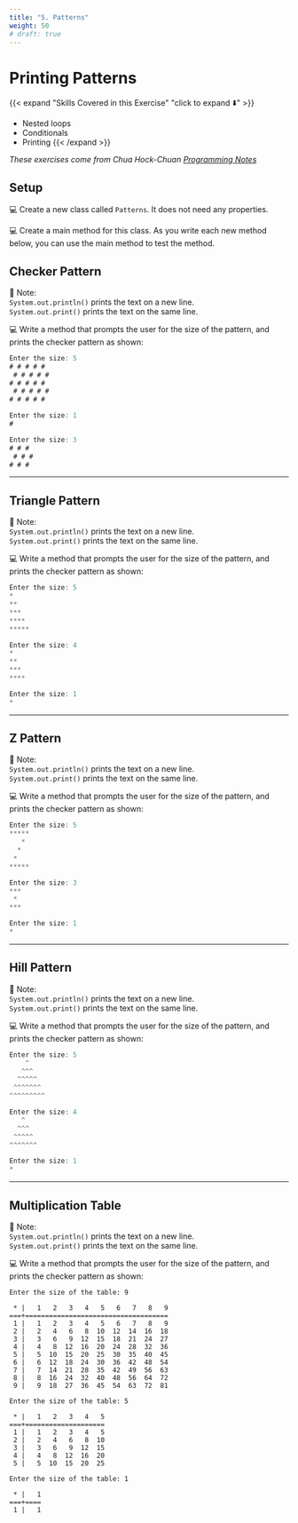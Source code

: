 ```yaml
---
title: "5. Patterns"
weight: 50
# draft: true
---
```


# Printing Patterns

{{< expand "Skills Covered in this Exercise" "click to expand ⬇️" >}}
- Nested loops
- Conditionals
- Printing
{{< /expand >}}

*These exercises come from Chua Hock-Chuan [Programming Notes](https://www3.ntu.edu.sg/home/ehchua/programming/java/J2b_BasicsExercisesOnline.html#zz-3.)*

## Setup

💻 Create a new class called `Patterns`. It does not need any properties. 

💻 Create a main method for this class.  As you write each new method below, you can use the main method to test the method. 


## Checker Pattern

🚨 Note: <br> `System.out.println()` prints the text on a new line. 
<br> `System.out.print()` prints the text on the same line.


💻 Write a method that prompts the user for the size of the pattern, and prints the checker pattern as shown:

```java
Enter the size: 5
# # # # # 
 # # # # # 
# # # # # 
 # # # # # 
# # # # # 
```

```java
Enter the size: 1
#
```

```java
Enter the size: 3
# # # 
 # # # 
# # # 
```
---

## Triangle Pattern

🚨 Note: <br> `System.out.println()` prints the text on a new line. 
<br> `System.out.print()` prints the text on the same line.


💻 Write a method that prompts the user for the size of the pattern, and prints the checker pattern as shown:

```java
Enter the size: 5
*
**
***
****
*****
```

```java
Enter the size: 4
*
**
***
****
```

```java
Enter the size: 1
*
```

---

## Z Pattern

🚨 Note: <br> `System.out.println()` prints the text on a new line. 
<br> `System.out.print()` prints the text on the same line.


💻 Write a method that prompts the user for the size of the pattern, and prints the checker pattern as shown:

```java
Enter the size: 5
*****
   * 
  *  
 *   
*****
```

```java
Enter the size: 3
***
 * 
***
```

```java
Enter the size: 1
*
```

---

## Hill Pattern

🚨 Note: <br> `System.out.println()` prints the text on a new line. 
<br> `System.out.print()` prints the text on the same line.


💻 Write a method that prompts the user for the size of the pattern, and prints the checker pattern as shown:

```java
Enter the size: 5
    ^     
   ^^^    
  ^^^^^   
 ^^^^^^^  
^^^^^^^^^ 
```

```java
Enter the size: 4
   ^    
  ^^^   
 ^^^^^  
^^^^^^^ 
```

```java
Enter the size: 1
*
```

---

## Multiplication Table

🚨 Note: <br> `System.out.println()` prints the text on a new line. 
<br> `System.out.print()` prints the text on the same line.


💻 Write a method that prompts the user for the size of the pattern, and prints the checker pattern as shown:

```shell
Enter the size of the table: 9

 * |   1   2   3   4   5   6   7   8   9
===+====================================
 1 |   1   2   3   4   5   6   7   8   9
 2 |   2   4   6   8  10  12  14  16  18
 3 |   3   6   9  12  15  18  21  24  27
 4 |   4   8  12  16  20  24  28  32  36
 5 |   5  10  15  20  25  30  35  40  45
 6 |   6  12  18  24  30  36  42  48  54
 7 |   7  14  21  28  35  42  49  56  63
 8 |   8  16  24  32  40  48  56  64  72
 9 |   9  18  27  36  45  54  63  72  81
```

```shell
Enter the size of the table: 5

 * |   1   2   3   4   5
===+====================
 1 |   1   2   3   4   5
 2 |   2   4   6   8  10
 3 |   3   6   9  12  15
 4 |   4   8  12  16  20
 5 |   5  10  15  20  25
```

```shell
Enter the size of the table: 1

 * |   1
===+====
 1 |   1 
```